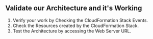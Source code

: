 ## Validate our Architecture and it's Working

1. Verify your work by Checking the CloudFormation Stack Events.
2. Check the Resources created by the CloudFormation Stack.
3. Test the Architecture by accessing the Web Server URL.